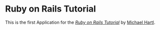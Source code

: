 # Ruby on Rails Tutorial

This is the first Application for the [*Ruby on Rails Tutorial*](http://railstutorial.org/)
by [Michael Hartl](http://michaelhartl.com/).
